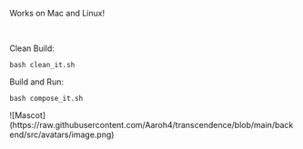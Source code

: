 <p>Works on Mac and Linux!</p>
</br>
<p>Clean Build:</p>
<pre><code>bash clean_it.sh</code></pre>
<p>Build and Run:</p>
<pre><code>bash compose_it.sh</code></pre>
![Mascot](https://raw.githubusercontent.com/Aaroh4/transcendence/blob/main/backend/src/avatars/image.png)
